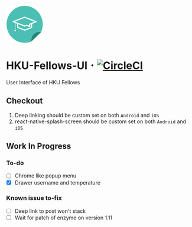 ![](https://github.com/cedricpoon/HKU-Fellows-UI/blob/master/sticker.png)
# HKU-Fellows-UI 𐄁 [![CircleCI](https://circleci.com/gh/cedricpoon/HKU-Fellows-UI.svg?style=svg&circle-token=6906d9c71c73274b18d21eaa58b8ed232551473d)](https://circleci.com/gh/cedricpoon/HKU-Fellows-UI)
User Interface of HKU Fellows
## Checkout
1. Deep linking should be custom set on both `Android` and `iOS`
2. react-native-splash-screen should be custom set on both `Android` and `iOS`
## Work In Progress
### To-do
- [ ] Chrome like popup menu
- [x] Drawer username and temperature
### Known issue to-fix
- [ ] Deep link to post won't stack
- [ ] Wait for patch of enzyme on version 1.11
